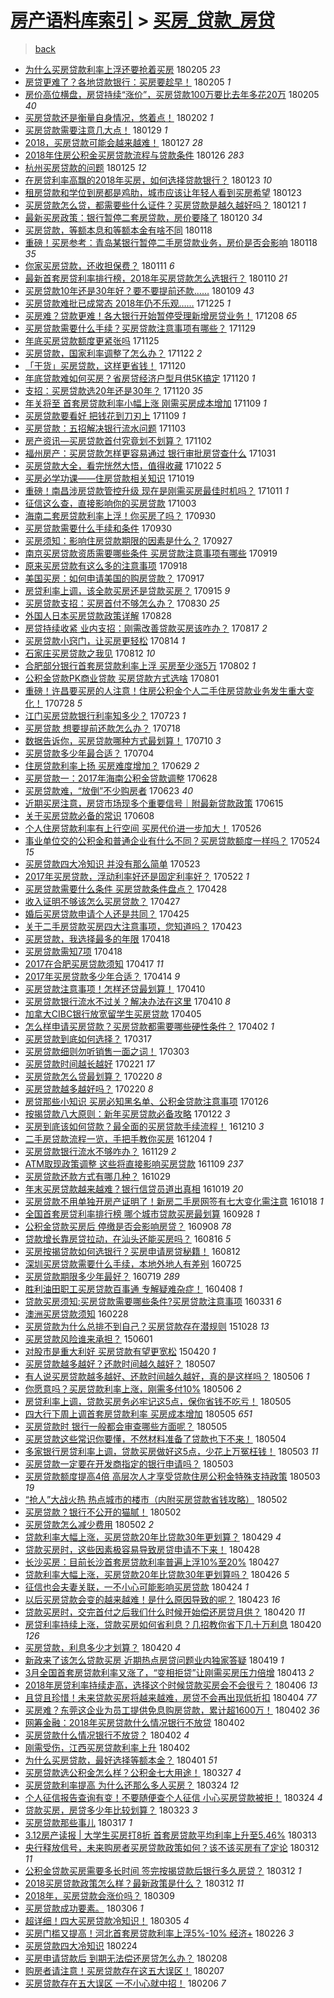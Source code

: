 [房产语料库索引](../../README.md)  > [买房_贷款_房贷](买房_贷款_房贷.md)
====
> [back](../README.md)

- [为什么买房贷款利率上浮还要抢着买房](http://jkwz.applinzi.com/ittc/7066657875777029126.html#%E4%B8%BA%E4%BB%80%E4%B9%88%E4%B9%B0%E6%88%BF%E8%B4%B7%E6%AC%BE%E5%88%A9%E7%8E%87%E4%B8%8A%E6%B5%AE%E8%BF%98%E8%A6%81%E6%8A%A2%E7%9D%80%E4%B9%B0%E6%88%BF) 180205 *23* 
- [房贷更难了？各地贷款银行：买房要趁早！](http://jkwz.applinzi.com/ittc/7066563902794368016.html#%E6%88%BF%E8%B4%B7%E6%9B%B4%E9%9A%BE%E4%BA%86%EF%BC%9F%E5%90%84%E5%9C%B0%E8%B4%B7%E6%AC%BE%E9%93%B6%E8%A1%8C%EF%BC%9A%E4%B9%B0%E6%88%BF%E8%A6%81%E8%B6%81%E6%97%A9%EF%BC%81) 180205 *1* 
- [房价高位横盘，房贷持续“涨价”，买房贷款100万要比去年多花20万](http://jkwz.applinzi.com/ittc/7066559339441947659.html#%E6%88%BF%E4%BB%B7%E9%AB%98%E4%BD%8D%E6%A8%AA%E7%9B%98%EF%BC%8C%E6%88%BF%E8%B4%B7%E6%8C%81%E7%BB%AD%E2%80%9C%E6%B6%A8%E4%BB%B7%E2%80%9D%EF%BC%8C%E4%B9%B0%E6%88%BF%E8%B4%B7%E6%AC%BE100%E4%B8%87%E8%A6%81%E6%AF%94%E5%8E%BB%E5%B9%B4%E5%A4%9A%E8%8A%B120%E4%B8%87) 180205 *40* 
- [买房贷款还是衡量自身情况，悠着点！](http://jkwz.applinzi.com/ittc/7065626296476763142.html#%E4%B9%B0%E6%88%BF%E8%B4%B7%E6%AC%BE%E8%BF%98%E6%98%AF%E8%A1%A1%E9%87%8F%E8%87%AA%E8%BA%AB%E6%83%85%E5%86%B5%EF%BC%8C%E6%82%A0%E7%9D%80%E7%82%B9%EF%BC%81) 180202 *1* 
- [买房贷款需要注意几大点！](http://jkwz.applinzi.com/ittc/7063952306943296519.html#%E4%B9%B0%E6%88%BF%E8%B4%B7%E6%AC%BE%E9%9C%80%E8%A6%81%E6%B3%A8%E6%84%8F%E5%87%A0%E5%A4%A7%E7%82%B9%EF%BC%81) 180129 *1* 
- [2018，买房贷款可能会越来越难！](http://jkwz.applinzi.com/ittc/7063183215194276870.html#2018%EF%BC%8C%E4%B9%B0%E6%88%BF%E8%B4%B7%E6%AC%BE%E5%8F%AF%E8%83%BD%E4%BC%9A%E8%B6%8A%E6%9D%A5%E8%B6%8A%E9%9A%BE%EF%BC%81) 180127 *28* 
- [2018年住房公积金买房贷款流程与贷款条件](http://jkwz.applinzi.com/ittc/7062945809060856839.html#2018%E5%B9%B4%E4%BD%8F%E6%88%BF%E5%85%AC%E7%A7%AF%E9%87%91%E4%B9%B0%E6%88%BF%E8%B4%B7%E6%AC%BE%E6%B5%81%E7%A8%8B%E4%B8%8E%E8%B4%B7%E6%AC%BE%E6%9D%A1%E4%BB%B6) 180126 *283* 
- [杭州买房贷款的问题](http://jkwz.applinzi.com/ittc/7062444808696497163.html#%E6%9D%AD%E5%B7%9E%E4%B9%B0%E6%88%BF%E8%B4%B7%E6%AC%BE%E7%9A%84%E9%97%AE%E9%A2%98) 180125 *12* 
- [在房贷利率高飘的2018年买房，如何选择贷款银行？](http://jkwz.applinzi.com/ittc/7061866163410043911.html#%E5%9C%A8%E6%88%BF%E8%B4%B7%E5%88%A9%E7%8E%87%E9%AB%98%E9%A3%98%E7%9A%842018%E5%B9%B4%E4%B9%B0%E6%88%BF%EF%BC%8C%E5%A6%82%E4%BD%95%E9%80%89%E6%8B%A9%E8%B4%B7%E6%AC%BE%E9%93%B6%E8%A1%8C%EF%BC%9F) 180123 *10* 
- [租房贷款和学位到房都是鸡肋，城市应该让年轻人看到买房希望](http://jkwz.applinzi.com/ittc/7061723420255847441.html#%E7%A7%9F%E6%88%BF%E8%B4%B7%E6%AC%BE%E5%92%8C%E5%AD%A6%E4%BD%8D%E5%88%B0%E6%88%BF%E9%83%BD%E6%98%AF%E9%B8%A1%E8%82%8B%EF%BC%8C%E5%9F%8E%E5%B8%82%E5%BA%94%E8%AF%A5%E8%AE%A9%E5%B9%B4%E8%BD%BB%E4%BA%BA%E7%9C%8B%E5%88%B0%E4%B9%B0%E6%88%BF%E5%B8%8C%E6%9C%9B) 180123  
- [买房贷款怎么贷，都需要些什么证件？买房贷款是越久越好吗？](http://jkwz.applinzi.com/ittc/7061145296820503562.html#%E4%B9%B0%E6%88%BF%E8%B4%B7%E6%AC%BE%E6%80%8E%E4%B9%88%E8%B4%B7%EF%BC%8C%E9%83%BD%E9%9C%80%E8%A6%81%E4%BA%9B%E4%BB%80%E4%B9%88%E8%AF%81%E4%BB%B6%EF%BC%9F%E4%B9%B0%E6%88%BF%E8%B4%B7%E6%AC%BE%E6%98%AF%E8%B6%8A%E4%B9%85%E8%B6%8A%E5%A5%BD%E5%90%97%EF%BC%9F) 180121 *1* 
- [最新买房政策：银行暂停二套房贷款，房价要降了](http://jkwz.applinzi.com/ittc/7060628513248265223.html#%E6%9C%80%E6%96%B0%E4%B9%B0%E6%88%BF%E6%94%BF%E7%AD%96%EF%BC%9A%E9%93%B6%E8%A1%8C%E6%9A%82%E5%81%9C%E4%BA%8C%E5%A5%97%E6%88%BF%E8%B4%B7%E6%AC%BE%EF%BC%8C%E6%88%BF%E4%BB%B7%E8%A6%81%E9%99%8D%E4%BA%86) 180120 *34* 
- [买房贷款，等额本息和等额本金有啥不同](http://jkwz.applinzi.com/ittc/7060023224937481232.html#%E4%B9%B0%E6%88%BF%E8%B4%B7%E6%AC%BE%EF%BC%8C%E7%AD%89%E9%A2%9D%E6%9C%AC%E6%81%AF%E5%92%8C%E7%AD%89%E9%A2%9D%E6%9C%AC%E9%87%91%E6%9C%89%E5%95%A5%E4%B8%8D%E5%90%8C) 180118  
- [重磅！买房参考：青岛某银行暂停二手房贷款业务，房价是否会影响](http://jkwz.applinzi.com/ittc/7059982908331131911.html#%E9%87%8D%E7%A3%85%EF%BC%81%E4%B9%B0%E6%88%BF%E5%8F%82%E8%80%83%EF%BC%9A%E9%9D%92%E5%B2%9B%E6%9F%90%E9%93%B6%E8%A1%8C%E6%9A%82%E5%81%9C%E4%BA%8C%E6%89%8B%E6%88%BF%E8%B4%B7%E6%AC%BE%E4%B8%9A%E5%8A%A1%EF%BC%8C%E6%88%BF%E4%BB%B7%E6%98%AF%E5%90%A6%E4%BC%9A%E5%BD%B1%E5%93%8D) 180118 *35* 
- [你家买房贷款，还收担保费？](http://jkwz.applinzi.com/ittc/7057323418666402827.html#%E4%BD%A0%E5%AE%B6%E4%B9%B0%E6%88%BF%E8%B4%B7%E6%AC%BE%EF%BC%8C%E8%BF%98%E6%94%B6%E6%8B%85%E4%BF%9D%E8%B4%B9%EF%BC%9F) 180111 *6* 
- [最新首套房贷利率排行榜，2018年买房贷款怎么选银行？](http://jkwz.applinzi.com/ittc/7057013964695667729.html#%E6%9C%80%E6%96%B0%E9%A6%96%E5%A5%97%E6%88%BF%E8%B4%B7%E5%88%A9%E7%8E%87%E6%8E%92%E8%A1%8C%E6%A6%9C%EF%BC%8C2018%E5%B9%B4%E4%B9%B0%E6%88%BF%E8%B4%B7%E6%AC%BE%E6%80%8E%E4%B9%88%E9%80%89%E9%93%B6%E8%A1%8C%EF%BC%9F) 180110 *21* 
- [买房贷款10年还是30年好？要不要提前还款……](http://jkwz.applinzi.com/ittc/7056449335271621642.html#%E4%B9%B0%E6%88%BF%E8%B4%B7%E6%AC%BE10%E5%B9%B4%E8%BF%98%E6%98%AF30%E5%B9%B4%E5%A5%BD%EF%BC%9F%E8%A6%81%E4%B8%8D%E8%A6%81%E6%8F%90%E5%89%8D%E8%BF%98%E6%AC%BE%E2%80%A6%E2%80%A6) 180109 *43* 
- [买房贷款难批已成常态 2018年仍不乐观……](http://jkwz.applinzi.com/ittc/7051012793220727824.html#%E4%B9%B0%E6%88%BF%E8%B4%B7%E6%AC%BE%E9%9A%BE%E6%89%B9%E5%B7%B2%E6%88%90%E5%B8%B8%E6%80%81+2018%E5%B9%B4%E4%BB%8D%E4%B8%8D%E4%B9%90%E8%A7%82%E2%80%A6%E2%80%A6) 171225 *1* 
- [买房难？贷款更难！各大银行开始暂停受理新增房贷业务！](http://jkwz.applinzi.com/ittc/7044770754434958353.html#%E4%B9%B0%E6%88%BF%E9%9A%BE%EF%BC%9F%E8%B4%B7%E6%AC%BE%E6%9B%B4%E9%9A%BE%EF%BC%81%E5%90%84%E5%A4%A7%E9%93%B6%E8%A1%8C%E5%BC%80%E5%A7%8B%E6%9A%82%E5%81%9C%E5%8F%97%E7%90%86%E6%96%B0%E5%A2%9E%E6%88%BF%E8%B4%B7%E4%B8%9A%E5%8A%A1%EF%BC%81) 171208 *65* 
- [买房贷款需要什么手续？买房贷款注意事项有哪些？](http://jkwz.applinzi.com/ittc/7041434415186576401.html#%E4%B9%B0%E6%88%BF%E8%B4%B7%E6%AC%BE%E9%9C%80%E8%A6%81%E4%BB%80%E4%B9%88%E6%89%8B%E7%BB%AD%EF%BC%9F%E4%B9%B0%E6%88%BF%E8%B4%B7%E6%AC%BE%E6%B3%A8%E6%84%8F%E4%BA%8B%E9%A1%B9%E6%9C%89%E5%93%AA%E4%BA%9B%EF%BC%9F) 171129  
- [年底买房贷款额度更紧张吗](http://jkwz.applinzi.com/ittc/7039932582278464528.html#%E5%B9%B4%E5%BA%95%E4%B9%B0%E6%88%BF%E8%B4%B7%E6%AC%BE%E9%A2%9D%E5%BA%A6%E6%9B%B4%E7%B4%A7%E5%BC%A0%E5%90%97) 171125  
- [买房贷款，国家利率调整了怎么办？](http://jkwz.applinzi.com/ittc/7038778561152943120.html#%E4%B9%B0%E6%88%BF%E8%B4%B7%E6%AC%BE%EF%BC%8C%E5%9B%BD%E5%AE%B6%E5%88%A9%E7%8E%87%E8%B0%83%E6%95%B4%E4%BA%86%E6%80%8E%E4%B9%88%E5%8A%9E%EF%BC%9F) 171122 *2* 
- [「干货」买房贷款，这样更省钱！](http://jkwz.applinzi.com/ittc/7038137921721336849.html#%E3%80%8C%E5%B9%B2%E8%B4%A7%E3%80%8D%E4%B9%B0%E6%88%BF%E8%B4%B7%E6%AC%BE%EF%BC%8C%E8%BF%99%E6%A0%B7%E6%9B%B4%E7%9C%81%E9%92%B1%EF%BC%81) 171120  
- [年底贷款难如何买房？省房贷经济户型月供5K搞定](http://jkwz.applinzi.com/ittc/7037958096238937104.html#%E5%B9%B4%E5%BA%95%E8%B4%B7%E6%AC%BE%E9%9A%BE%E5%A6%82%E4%BD%95%E4%B9%B0%E6%88%BF%EF%BC%9F%E7%9C%81%E6%88%BF%E8%B4%B7%E7%BB%8F%E6%B5%8E%E6%88%B7%E5%9E%8B%E6%9C%88%E4%BE%9B5K%E6%90%9E%E5%AE%9A) 171120 *1* 
- [支招：买房贷款选20年还是30年？](http://jkwz.applinzi.com/ittc/7037952838179750929.html#%E6%94%AF%E6%8B%9B%EF%BC%9A%E4%B9%B0%E6%88%BF%E8%B4%B7%E6%AC%BE%E9%80%8920%E5%B9%B4%E8%BF%98%E6%98%AF30%E5%B9%B4%EF%BC%9F) 171120 *35* 
- [年关将至 首套房贷款利率小幅上涨 刚需买房成本增加](http://jkwz.applinzi.com/ittc/7033889245532521489.html#%E5%B9%B4%E5%85%B3%E5%B0%86%E8%87%B3+%E9%A6%96%E5%A5%97%E6%88%BF%E8%B4%B7%E6%AC%BE%E5%88%A9%E7%8E%87%E5%B0%8F%E5%B9%85%E4%B8%8A%E6%B6%A8+%E5%88%9A%E9%9C%80%E4%B9%B0%E6%88%BF%E6%88%90%E6%9C%AC%E5%A2%9E%E5%8A%A0) 171109 *1* 
- [买房贷款要看好 把钱花到刀刃上](http://jkwz.applinzi.com/ittc/7033726139242120208.html#%E4%B9%B0%E6%88%BF%E8%B4%B7%E6%AC%BE%E8%A6%81%E7%9C%8B%E5%A5%BD+%E6%8A%8A%E9%92%B1%E8%8A%B1%E5%88%B0%E5%88%80%E5%88%83%E4%B8%8A) 171109 *1* 
- [买房贷款：五招解决银行流水问题](http://jkwz.applinzi.com/ittc/7031716810284598289.html#%E4%B9%B0%E6%88%BF%E8%B4%B7%E6%AC%BE%EF%BC%9A%E4%BA%94%E6%8B%9B%E8%A7%A3%E5%86%B3%E9%93%B6%E8%A1%8C%E6%B5%81%E6%B0%B4%E9%97%AE%E9%A2%98) 171103  
- [房产资讯—买房贷款首付究竟划不划算？](http://jkwz.applinzi.com/ittc/7031364230073287697.html#%E6%88%BF%E4%BA%A7%E8%B5%84%E8%AE%AF%E2%80%94%E4%B9%B0%E6%88%BF%E8%B4%B7%E6%AC%BE%E9%A6%96%E4%BB%98%E7%A9%B6%E7%AB%9F%E5%88%92%E4%B8%8D%E5%88%92%E7%AE%97%EF%BC%9F) 171102  
- [福州房产：买房贷款怎样更容易通过 银行审批房贷查什么](http://jkwz.applinzi.com/ittc/7030602237607412752.html#%E7%A6%8F%E5%B7%9E%E6%88%BF%E4%BA%A7%EF%BC%9A%E4%B9%B0%E6%88%BF%E8%B4%B7%E6%AC%BE%E6%80%8E%E6%A0%B7%E6%9B%B4%E5%AE%B9%E6%98%93%E9%80%9A%E8%BF%87+%E9%93%B6%E8%A1%8C%E5%AE%A1%E6%89%B9%E6%88%BF%E8%B4%B7%E6%9F%A5%E4%BB%80%E4%B9%88) 171031  
- [买房贷款大全，看完恍然大悟，值得收藏](http://jkwz.applinzi.com/ittc/7027413972012237841.html#%E4%B9%B0%E6%88%BF%E8%B4%B7%E6%AC%BE%E5%A4%A7%E5%85%A8%EF%BC%8C%E7%9C%8B%E5%AE%8C%E6%81%8D%E7%84%B6%E5%A4%A7%E6%82%9F%EF%BC%8C%E5%80%BC%E5%BE%97%E6%94%B6%E8%97%8F) 171022 *5* 
- [买房必学功课——住房贷款相关知识](http://jkwz.applinzi.com/ittc/7026165252553704465.html#%E4%B9%B0%E6%88%BF%E5%BF%85%E5%AD%A6%E5%8A%9F%E8%AF%BE%E2%80%94%E2%80%94%E4%BD%8F%E6%88%BF%E8%B4%B7%E6%AC%BE%E7%9B%B8%E5%85%B3%E7%9F%A5%E8%AF%86) 171019  
- [重磅！南昌涉房贷款管控升级 现在是刚需买房最佳时机吗？](http://jkwz.applinzi.com/ittc/7023173051762607120.html#%E9%87%8D%E7%A3%85%EF%BC%81%E5%8D%97%E6%98%8C%E6%B6%89%E6%88%BF%E8%B4%B7%E6%AC%BE%E7%AE%A1%E6%8E%A7%E5%8D%87%E7%BA%A7+%E7%8E%B0%E5%9C%A8%E6%98%AF%E5%88%9A%E9%9C%80%E4%B9%B0%E6%88%BF%E6%9C%80%E4%BD%B3%E6%97%B6%E6%9C%BA%E5%90%97%EF%BC%9F) 171011 *1* 
- [征信这么查，直接影响你的买房贷款](http://jkwz.applinzi.com/ittc/7020319706349831184.html#%E5%BE%81%E4%BF%A1%E8%BF%99%E4%B9%88%E6%9F%A5%EF%BC%8C%E7%9B%B4%E6%8E%A5%E5%BD%B1%E5%93%8D%E4%BD%A0%E7%9A%84%E4%B9%B0%E6%88%BF%E8%B4%B7%E6%AC%BE) 171003  
- [海南二套房贷款利率上浮！你买房了吗？](http://jkwz.applinzi.com/ittc/7019213183380882449.html#%E6%B5%B7%E5%8D%97%E4%BA%8C%E5%A5%97%E6%88%BF%E8%B4%B7%E6%AC%BE%E5%88%A9%E7%8E%87%E4%B8%8A%E6%B5%AE%EF%BC%81%E4%BD%A0%E4%B9%B0%E6%88%BF%E4%BA%86%E5%90%97%EF%BC%9F) 170930  
- [买房贷款需要什么手续和条件](http://jkwz.applinzi.com/ittc/7019039359012176913.html#%E4%B9%B0%E6%88%BF%E8%B4%B7%E6%AC%BE%E9%9C%80%E8%A6%81%E4%BB%80%E4%B9%88%E6%89%8B%E7%BB%AD%E5%92%8C%E6%9D%A1%E4%BB%B6) 170930  
- [买房须知：影响住房贷款期限的因素是什么？](http://jkwz.applinzi.com/ittc/7017949034243949585.html#%E4%B9%B0%E6%88%BF%E9%A1%BB%E7%9F%A5%EF%BC%9A%E5%BD%B1%E5%93%8D%E4%BD%8F%E6%88%BF%E8%B4%B7%E6%AC%BE%E6%9C%9F%E9%99%90%E7%9A%84%E5%9B%A0%E7%B4%A0%E6%98%AF%E4%BB%80%E4%B9%88%EF%BC%9F) 170927  
- [南京买房贷款资质需要哪些条件 买房贷款注意事项有哪些](http://jkwz.applinzi.com/ittc/7015045118133011472.html#%E5%8D%97%E4%BA%AC%E4%B9%B0%E6%88%BF%E8%B4%B7%E6%AC%BE%E8%B5%84%E8%B4%A8%E9%9C%80%E8%A6%81%E5%93%AA%E4%BA%9B%E6%9D%A1%E4%BB%B6+%E4%B9%B0%E6%88%BF%E8%B4%B7%E6%AC%BE%E6%B3%A8%E6%84%8F%E4%BA%8B%E9%A1%B9%E6%9C%89%E5%93%AA%E4%BA%9B) 170919  
- [原来买房贷款有这么多的注意事项](http://jkwz.applinzi.com/ittc/7014790704767960081.html#%E5%8E%9F%E6%9D%A5%E4%B9%B0%E6%88%BF%E8%B4%B7%E6%AC%BE%E6%9C%89%E8%BF%99%E4%B9%88%E5%A4%9A%E7%9A%84%E6%B3%A8%E6%84%8F%E4%BA%8B%E9%A1%B9) 170918  
- [美国买房：如何申请美国的购房贷款？](http://jkwz.applinzi.com/ittc/7014233059128509456.html#%E7%BE%8E%E5%9B%BD%E4%B9%B0%E6%88%BF%EF%BC%9A%E5%A6%82%E4%BD%95%E7%94%B3%E8%AF%B7%E7%BE%8E%E5%9B%BD%E7%9A%84%E8%B4%AD%E6%88%BF%E8%B4%B7%E6%AC%BE%EF%BC%9F) 170917  
- [房贷利率上调，该全款买房还是贷款买房？](http://jkwz.applinzi.com/ittc/7013470789280728080.html#%E6%88%BF%E8%B4%B7%E5%88%A9%E7%8E%87%E4%B8%8A%E8%B0%83%EF%BC%8C%E8%AF%A5%E5%85%A8%E6%AC%BE%E4%B9%B0%E6%88%BF%E8%BF%98%E6%98%AF%E8%B4%B7%E6%AC%BE%E4%B9%B0%E6%88%BF%EF%BC%9F) 170915 *9* 
- [买房贷款支招：买房首付不够怎么办？](http://jkwz.applinzi.com/ittc/7007561068103336976.html#%E4%B9%B0%E6%88%BF%E8%B4%B7%E6%AC%BE%E6%94%AF%E6%8B%9B%EF%BC%9A%E4%B9%B0%E6%88%BF%E9%A6%96%E4%BB%98%E4%B8%8D%E5%A4%9F%E6%80%8E%E4%B9%88%E5%8A%9E%EF%BC%9F) 170830 *25* 
- [外国人日本买房贷款政策详解](http://jkwz.applinzi.com/ittc/7006843178853073937.html#%E5%A4%96%E5%9B%BD%E4%BA%BA%E6%97%A5%E6%9C%AC%E4%B9%B0%E6%88%BF%E8%B4%B7%E6%AC%BE%E6%94%BF%E7%AD%96%E8%AF%A6%E8%A7%A3) 170828  
- [房贷持续收紧 业内支招：刚需改善贷款买房该咋办？](http://jkwz.applinzi.com/ittc/7002718482393990161.html#%E6%88%BF%E8%B4%B7%E6%8C%81%E7%BB%AD%E6%94%B6%E7%B4%A7+%E4%B8%9A%E5%86%85%E6%94%AF%E6%8B%9B%EF%BC%9A%E5%88%9A%E9%9C%80%E6%94%B9%E5%96%84%E8%B4%B7%E6%AC%BE%E4%B9%B0%E6%88%BF%E8%AF%A5%E5%92%8B%E5%8A%9E%EF%BC%9F) 170817 *2* 
- [买房贷款小窍门，让买房更轻松](http://jkwz.applinzi.com/ittc/7001588569884591121.html#%E4%B9%B0%E6%88%BF%E8%B4%B7%E6%AC%BE%E5%B0%8F%E7%AA%8D%E9%97%A8%EF%BC%8C%E8%AE%A9%E4%B9%B0%E6%88%BF%E6%9B%B4%E8%BD%BB%E6%9D%BE) 170814 *1* 
- [石家庄买房贷款之我见](http://jkwz.applinzi.com/ittc/7000579756599542801.html#%E7%9F%B3%E5%AE%B6%E5%BA%84%E4%B9%B0%E6%88%BF%E8%B4%B7%E6%AC%BE%E4%B9%8B%E6%88%91%E8%A7%81) 170812 *10* 
- [合肥部分银行首套房贷款利率上浮 买房至少涨5万](http://jkwz.applinzi.com/ittc/6997135180488508433.html#%E5%90%88%E8%82%A5%E9%83%A8%E5%88%86%E9%93%B6%E8%A1%8C%E9%A6%96%E5%A5%97%E6%88%BF%E8%B4%B7%E6%AC%BE%E5%88%A9%E7%8E%87%E4%B8%8A%E6%B5%AE+%E4%B9%B0%E6%88%BF%E8%87%B3%E5%B0%91%E6%B6%A85%E4%B8%87) 170802 *1* 
- [公积金贷款PK商业贷款 买房贷款方式选啥](http://jkwz.applinzi.com/ittc/6996793533338747920.html#%E5%85%AC%E7%A7%AF%E9%87%91%E8%B4%B7%E6%AC%BEPK%E5%95%86%E4%B8%9A%E8%B4%B7%E6%AC%BE+%E4%B9%B0%E6%88%BF%E8%B4%B7%E6%AC%BE%E6%96%B9%E5%BC%8F%E9%80%89%E5%95%A5) 170801  
- [重磅！许昌要买房的人注意！住房公积金个人二手住房贷款业务发生重大变化！](http://jkwz.applinzi.com/ittc/6995406803255690256.html#%E9%87%8D%E7%A3%85%EF%BC%81%E8%AE%B8%E6%98%8C%E8%A6%81%E4%B9%B0%E6%88%BF%E7%9A%84%E4%BA%BA%E6%B3%A8%E6%84%8F%EF%BC%81%E4%BD%8F%E6%88%BF%E5%85%AC%E7%A7%AF%E9%87%91%E4%B8%AA%E4%BA%BA%E4%BA%8C%E6%89%8B%E4%BD%8F%E6%88%BF%E8%B4%B7%E6%AC%BE%E4%B8%9A%E5%8A%A1%E5%8F%91%E7%94%9F%E9%87%8D%E5%A4%A7%E5%8F%98%E5%8C%96%EF%BC%81) 170728 *5* 
- [江门买房贷款银行利率知多少？](http://jkwz.applinzi.com/ittc/6993284313955959825.html#%E6%B1%9F%E9%97%A8%E4%B9%B0%E6%88%BF%E8%B4%B7%E6%AC%BE%E9%93%B6%E8%A1%8C%E5%88%A9%E7%8E%87%E7%9F%A5%E5%A4%9A%E5%B0%91%EF%BC%9F) 170723 *1* 
- [买房贷款 想要提前还款怎么办？](http://jkwz.applinzi.com/ittc/6991645765246911504.html#%E4%B9%B0%E6%88%BF%E8%B4%B7%E6%AC%BE+%E6%83%B3%E8%A6%81%E6%8F%90%E5%89%8D%E8%BF%98%E6%AC%BE%E6%80%8E%E4%B9%88%E5%8A%9E%EF%BC%9F) 170718  
- [数据告诉你，买房贷款哪种方式最划算！](http://jkwz.applinzi.com/ittc/6988724677491819525.html#%E6%95%B0%E6%8D%AE%E5%91%8A%E8%AF%89%E4%BD%A0%EF%BC%8C%E4%B9%B0%E6%88%BF%E8%B4%B7%E6%AC%BE%E5%93%AA%E7%A7%8D%E6%96%B9%E5%BC%8F%E6%9C%80%E5%88%92%E7%AE%97%EF%BC%81) 170710 *3* 
- [买房贷款多少年最合适？](http://jkwz.applinzi.com/ittc/6986226058897392644.html#%E4%B9%B0%E6%88%BF%E8%B4%B7%E6%AC%BE%E5%A4%9A%E5%B0%91%E5%B9%B4%E6%9C%80%E5%90%88%E9%80%82%EF%BC%9F) 170704  
- [住房贷款利率上扬 买房难度增加？](http://jkwz.applinzi.com/ittc/6984550692675912709.html#%E4%BD%8F%E6%88%BF%E8%B4%B7%E6%AC%BE%E5%88%A9%E7%8E%87%E4%B8%8A%E6%89%AC+%E4%B9%B0%E6%88%BF%E9%9A%BE%E5%BA%A6%E5%A2%9E%E5%8A%A0%EF%BC%9F) 170629 *2* 
- [买房贷款一：2017年海南公积金贷款调整](http://jkwz.applinzi.com/ittc/6984252789851948037.html#%E4%B9%B0%E6%88%BF%E8%B4%B7%E6%AC%BE%E4%B8%80%EF%BC%9A2017%E5%B9%B4%E6%B5%B7%E5%8D%97%E5%85%AC%E7%A7%AF%E9%87%91%E8%B4%B7%E6%AC%BE%E8%B0%83%E6%95%B4) 170628  
- [买房贷款难，“放倒”不少购房者](http://jkwz.applinzi.com/ittc/6982380100329669636.html#%E4%B9%B0%E6%88%BF%E8%B4%B7%E6%AC%BE%E9%9A%BE%EF%BC%8C%E2%80%9C%E6%94%BE%E5%80%92%E2%80%9D%E4%B8%8D%E5%B0%91%E8%B4%AD%E6%88%BF%E8%80%85) 170623 *40* 
- [近期买房注意，房贷市场现多个重要信号｜附最新贷款政策](http://jkwz.applinzi.com/ittc/6979386512616457220.html#%E8%BF%91%E6%9C%9F%E4%B9%B0%E6%88%BF%E6%B3%A8%E6%84%8F%EF%BC%8C%E6%88%BF%E8%B4%B7%E5%B8%82%E5%9C%BA%E7%8E%B0%E5%A4%9A%E4%B8%AA%E9%87%8D%E8%A6%81%E4%BF%A1%E5%8F%B7%EF%BD%9C%E9%99%84%E6%9C%80%E6%96%B0%E8%B4%B7%E6%AC%BE%E6%94%BF%E7%AD%96) 170615  
- [关于买房贷款必备的常识](http://jkwz.applinzi.com/ittc/6976850830492697605.html#%E5%85%B3%E4%BA%8E%E4%B9%B0%E6%88%BF%E8%B4%B7%E6%AC%BE%E5%BF%85%E5%A4%87%E7%9A%84%E5%B8%B8%E8%AF%86) 170608  
- [个人住房贷款利率有上行空间 买房代价进一步加大！](http://jkwz.applinzi.com/ittc/6971922675889865732.html#%E4%B8%AA%E4%BA%BA%E4%BD%8F%E6%88%BF%E8%B4%B7%E6%AC%BE%E5%88%A9%E7%8E%87%E6%9C%89%E4%B8%8A%E8%A1%8C%E7%A9%BA%E9%97%B4+%E4%B9%B0%E6%88%BF%E4%BB%A3%E4%BB%B7%E8%BF%9B%E4%B8%80%E6%AD%A5%E5%8A%A0%E5%A4%A7%EF%BC%81) 170526  
- [事业单位交的公积金和普通企业有什么不同？买房贷款额度一样吗？](http://jkwz.applinzi.com/ittc/6971246705755292676.html#%E4%BA%8B%E4%B8%9A%E5%8D%95%E4%BD%8D%E4%BA%A4%E7%9A%84%E5%85%AC%E7%A7%AF%E9%87%91%E5%92%8C%E6%99%AE%E9%80%9A%E4%BC%81%E4%B8%9A%E6%9C%89%E4%BB%80%E4%B9%88%E4%B8%8D%E5%90%8C%EF%BC%9F%E4%B9%B0%E6%88%BF%E8%B4%B7%E6%AC%BE%E9%A2%9D%E5%BA%A6%E4%B8%80%E6%A0%B7%E5%90%97%EF%BC%9F) 170524 *15* 
- [买房贷款四大冷知识 并没有那么简单](http://jkwz.applinzi.com/ittc/6970849710368621573.html#%E4%B9%B0%E6%88%BF%E8%B4%B7%E6%AC%BE%E5%9B%9B%E5%A4%A7%E5%86%B7%E7%9F%A5%E8%AF%86+%E5%B9%B6%E6%B2%A1%E6%9C%89%E9%82%A3%E4%B9%88%E7%AE%80%E5%8D%95) 170523  
- [2017年买房贷款，浮动利率好还是固定利率好？](http://jkwz.applinzi.com/ittc/6970419844959699972.html#2017%E5%B9%B4%E4%B9%B0%E6%88%BF%E8%B4%B7%E6%AC%BE%EF%BC%8C%E6%B5%AE%E5%8A%A8%E5%88%A9%E7%8E%87%E5%A5%BD%E8%BF%98%E6%98%AF%E5%9B%BA%E5%AE%9A%E5%88%A9%E7%8E%87%E5%A5%BD%EF%BC%9F) 170522 *1* 
- [买房贷款需要什么条件 买房贷款条件盘点？](http://jkwz.applinzi.com/ittc/6961599993134711812.html#%E4%B9%B0%E6%88%BF%E8%B4%B7%E6%AC%BE%E9%9C%80%E8%A6%81%E4%BB%80%E4%B9%88%E6%9D%A1%E4%BB%B6+%E4%B9%B0%E6%88%BF%E8%B4%B7%E6%AC%BE%E6%9D%A1%E4%BB%B6%E7%9B%98%E7%82%B9%EF%BC%9F) 170428  
- [收入证明不够该怎么买房贷款？](http://jkwz.applinzi.com/ittc/6961233454313243652.html#%E6%94%B6%E5%85%A5%E8%AF%81%E6%98%8E%E4%B8%8D%E5%A4%9F%E8%AF%A5%E6%80%8E%E4%B9%88%E4%B9%B0%E6%88%BF%E8%B4%B7%E6%AC%BE%EF%BC%9F) 170427  
- [婚后买房贷款申请个人还是共同？](http://jkwz.applinzi.com/ittc/6960509284155655172.html#%E5%A9%9A%E5%90%8E%E4%B9%B0%E6%88%BF%E8%B4%B7%E6%AC%BE%E7%94%B3%E8%AF%B7%E4%B8%AA%E4%BA%BA%E8%BF%98%E6%98%AF%E5%85%B1%E5%90%8C%EF%BC%9F) 170425  
- [关于二手房贷款买房四大注意事项，您知道吗？](http://jkwz.applinzi.com/ittc/6959117850122912773.html#%E5%85%B3%E4%BA%8E%E4%BA%8C%E6%89%8B%E6%88%BF%E8%B4%B7%E6%AC%BE%E4%B9%B0%E6%88%BF%E5%9B%9B%E5%A4%A7%E6%B3%A8%E6%84%8F%E4%BA%8B%E9%A1%B9%EF%BC%8C%E6%82%A8%E7%9F%A5%E9%81%93%E5%90%97%EF%BC%9F) 170423  
- [买房贷款，我选择最多的年限](http://jkwz.applinzi.com/ittc/6957980768801391621.html#%E4%B9%B0%E6%88%BF%E8%B4%B7%E6%AC%BE%EF%BC%8C%E6%88%91%E9%80%89%E6%8B%A9%E6%9C%80%E5%A4%9A%E7%9A%84%E5%B9%B4%E9%99%90) 170418  
- [买房贷款需知7项](http://jkwz.applinzi.com/ittc/6957803252694385669.html#%E4%B9%B0%E6%88%BF%E8%B4%B7%E6%AC%BE%E9%9C%80%E7%9F%A57%E9%A1%B9) 170418  
- [2017在合肥买房贷款须知](http://jkwz.applinzi.com/ittc/6957512193422656517.html#2017%E5%9C%A8%E5%90%88%E8%82%A5%E4%B9%B0%E6%88%BF%E8%B4%B7%E6%AC%BE%E9%A1%BB%E7%9F%A5) 170417 *11* 
- [2017年买房贷款多少年合适？](http://jkwz.applinzi.com/ittc/6956452376620827652.html#2017%E5%B9%B4%E4%B9%B0%E6%88%BF%E8%B4%B7%E6%AC%BE%E5%A4%9A%E5%B0%91%E5%B9%B4%E5%90%88%E9%80%82%EF%BC%9F) 170414 *9* 
- [买房贷款注意事项！怎样还贷最划算！](http://jkwz.applinzi.com/ittc/6954945575475741701.html#%E4%B9%B0%E6%88%BF%E8%B4%B7%E6%AC%BE%E6%B3%A8%E6%84%8F%E4%BA%8B%E9%A1%B9%EF%BC%81%E6%80%8E%E6%A0%B7%E8%BF%98%E8%B4%B7%E6%9C%80%E5%88%92%E7%AE%97%EF%BC%81) 170410  
- [买房贷款银行流水不过关？解决办法在这里](http://jkwz.applinzi.com/ittc/6954843259250672644.html#%E4%B9%B0%E6%88%BF%E8%B4%B7%E6%AC%BE%E9%93%B6%E8%A1%8C%E6%B5%81%E6%B0%B4%E4%B8%8D%E8%BF%87%E5%85%B3%EF%BC%9F%E8%A7%A3%E5%86%B3%E5%8A%9E%E6%B3%95%E5%9C%A8%E8%BF%99%E9%87%8C) 170410 *8* 
- [加拿大CIBC银行放宽留学生买房贷款](http://jkwz.applinzi.com/ittc/6952906071776691205.html#%E5%8A%A0%E6%8B%BF%E5%A4%A7CIBC%E9%93%B6%E8%A1%8C%E6%94%BE%E5%AE%BD%E7%95%99%E5%AD%A6%E7%94%9F%E4%B9%B0%E6%88%BF%E8%B4%B7%E6%AC%BE) 170405  
- [怎么样申请买房贷款？买房贷款都需要哪些硬性条件？](http://jkwz.applinzi.com/ittc/6952012708835755012.html#%E6%80%8E%E4%B9%88%E6%A0%B7%E7%94%B3%E8%AF%B7%E4%B9%B0%E6%88%BF%E8%B4%B7%E6%AC%BE%EF%BC%9F%E4%B9%B0%E6%88%BF%E8%B4%B7%E6%AC%BE%E9%83%BD%E9%9C%80%E8%A6%81%E5%93%AA%E4%BA%9B%E7%A1%AC%E6%80%A7%E6%9D%A1%E4%BB%B6%EF%BC%9F) 170402 *1* 
- [买房贷款到底如何选择？](http://jkwz.applinzi.com/ittc/6945921620861518852.html#%E4%B9%B0%E6%88%BF%E8%B4%B7%E6%AC%BE%E5%88%B0%E5%BA%95%E5%A6%82%E4%BD%95%E9%80%89%E6%8B%A9%EF%BC%9F) 170317  
- [买房贷款细则勿听销售一面之词！](http://jkwz.applinzi.com/ittc/6940823052299535365.html#%E4%B9%B0%E6%88%BF%E8%B4%B7%E6%AC%BE%E7%BB%86%E5%88%99%E5%8B%BF%E5%90%AC%E9%94%80%E5%94%AE%E4%B8%80%E9%9D%A2%E4%B9%8B%E8%AF%8D%EF%BC%81) 170303  
- [买房贷款时间越长越好](http://jkwz.applinzi.com/ittc/6937192007939392517.html#%E4%B9%B0%E6%88%BF%E8%B4%B7%E6%AC%BE%E6%97%B6%E9%97%B4%E8%B6%8A%E9%95%BF%E8%B6%8A%E5%A5%BD) 170221 *17* 
- [买房贷款怎么贷最划算？](http://jkwz.applinzi.com/ittc/6936817470521476101.html#%E4%B9%B0%E6%88%BF%E8%B4%B7%E6%AC%BE%E6%80%8E%E4%B9%88%E8%B4%B7%E6%9C%80%E5%88%92%E7%AE%97%EF%BC%9F) 170220 *8* 
- [买房贷款越多越好吗？](http://jkwz.applinzi.com/ittc/6936816165518312453.html#%E4%B9%B0%E6%88%BF%E8%B4%B7%E6%AC%BE%E8%B6%8A%E5%A4%9A%E8%B6%8A%E5%A5%BD%E5%90%97%EF%BC%9F) 170220 *8* 
- [房贷那些小知识 买房必知黑名单、公积金贷款注意事项](http://jkwz.applinzi.com/ittc/6924906848250758148.html#%E6%88%BF%E8%B4%B7%E9%82%A3%E4%BA%9B%E5%B0%8F%E7%9F%A5%E8%AF%86+%E4%B9%B0%E6%88%BF%E5%BF%85%E7%9F%A5%E9%BB%91%E5%90%8D%E5%8D%95%E3%80%81%E5%85%AC%E7%A7%AF%E9%87%91%E8%B4%B7%E6%AC%BE%E6%B3%A8%E6%84%8F%E4%BA%8B%E9%A1%B9) 170126  
- [按揭贷款八大原则：新年买房贷款必备攻略](http://jkwz.applinzi.com/ittc/6925994201828557828.html#%E6%8C%89%E6%8F%AD%E8%B4%B7%E6%AC%BE%E5%85%AB%E5%A4%A7%E5%8E%9F%E5%88%99%EF%BC%9A%E6%96%B0%E5%B9%B4%E4%B9%B0%E6%88%BF%E8%B4%B7%E6%AC%BE%E5%BF%85%E5%A4%87%E6%94%BB%E7%95%A5) 170122 *3* 
- [买房到底该如何贷款？最全面的买房贷款手续流程！](http://jkwz.applinzi.com/ittc/6910042132135281668.html#%E4%B9%B0%E6%88%BF%E5%88%B0%E5%BA%95%E8%AF%A5%E5%A6%82%E4%BD%95%E8%B4%B7%E6%AC%BE%EF%BC%9F%E6%9C%80%E5%85%A8%E9%9D%A2%E7%9A%84%E4%B9%B0%E6%88%BF%E8%B4%B7%E6%AC%BE%E6%89%8B%E7%BB%AD%E6%B5%81%E7%A8%8B%EF%BC%81) 161210 *3* 
- [二手房贷款流程一览，手把手教你买房](http://jkwz.applinzi.com/ittc/6907709030029329412.html#%E4%BA%8C%E6%89%8B%E6%88%BF%E8%B4%B7%E6%AC%BE%E6%B5%81%E7%A8%8B%E4%B8%80%E8%A7%88%EF%BC%8C%E6%89%8B%E6%8A%8A%E6%89%8B%E6%95%99%E4%BD%A0%E4%B9%B0%E6%88%BF) 161204 *1* 
- [买房贷款银行流水不够咋办？](http://jkwz.applinzi.com/ittc/6905935461842682885.html#%E4%B9%B0%E6%88%BF%E8%B4%B7%E6%AC%BE%E9%93%B6%E8%A1%8C%E6%B5%81%E6%B0%B4%E4%B8%8D%E5%A4%9F%E5%92%8B%E5%8A%9E%EF%BC%9F) 161129 *2* 
- [ATM取现政策调整 这些将直接影响买房贷款](http://jkwz.applinzi.com/ittc/6898517603680519173.html#ATM%E5%8F%96%E7%8E%B0%E6%94%BF%E7%AD%96%E8%B0%83%E6%95%B4+%E8%BF%99%E4%BA%9B%E5%B0%86%E7%9B%B4%E6%8E%A5%E5%BD%B1%E5%93%8D%E4%B9%B0%E6%88%BF%E8%B4%B7%E6%AC%BE) 161109 *237* 
- [买房贷款还款方式有哪几种？](http://jkwz.applinzi.com/ittc/6894372141281051653.html#%E4%B9%B0%E6%88%BF%E8%B4%B7%E6%AC%BE%E8%BF%98%E6%AC%BE%E6%96%B9%E5%BC%8F%E6%9C%89%E5%93%AA%E5%87%A0%E7%A7%8D%EF%BC%9F) 161029  
- [年末买房贷款越来越难？银行信贷员道出真相](http://jkwz.applinzi.com/ittc/6890758586677855236.html#%E5%B9%B4%E6%9C%AB%E4%B9%B0%E6%88%BF%E8%B4%B7%E6%AC%BE%E8%B6%8A%E6%9D%A5%E8%B6%8A%E9%9A%BE%EF%BC%9F%E9%93%B6%E8%A1%8C%E4%BF%A1%E8%B4%B7%E5%91%98%E9%81%93%E5%87%BA%E7%9C%9F%E7%9B%B8) 161019 *20* 
- [买房贷款不用单独开房产证明了！新房二手房网签有七大变化需注意](http://jkwz.applinzi.com/ittc/6890239289912198149.html#%E4%B9%B0%E6%88%BF%E8%B4%B7%E6%AC%BE%E4%B8%8D%E7%94%A8%E5%8D%95%E7%8B%AC%E5%BC%80%E6%88%BF%E4%BA%A7%E8%AF%81%E6%98%8E%E4%BA%86%EF%BC%81%E6%96%B0%E6%88%BF%E4%BA%8C%E6%89%8B%E6%88%BF%E7%BD%91%E7%AD%BE%E6%9C%89%E4%B8%83%E5%A4%A7%E5%8F%98%E5%8C%96%E9%9C%80%E6%B3%A8%E6%84%8F) 161018 *1* 
- [全国首套房贷利率排行榜 哪个城市贷款买房最划算](http://jkwz.applinzi.com/ittc/6882987982188971013.html#%E5%85%A8%E5%9B%BD%E9%A6%96%E5%A5%97%E6%88%BF%E8%B4%B7%E5%88%A9%E7%8E%87%E6%8E%92%E8%A1%8C%E6%A6%9C+%E5%93%AA%E4%B8%AA%E5%9F%8E%E5%B8%82%E8%B4%B7%E6%AC%BE%E4%B9%B0%E6%88%BF%E6%9C%80%E5%88%92%E7%AE%97) 160928 *1* 
- [公积金贷款买房后 停缴是否会影响房贷？](http://jkwz.applinzi.com/ittc/6875422929675879429.html#%E5%85%AC%E7%A7%AF%E9%87%91%E8%B4%B7%E6%AC%BE%E4%B9%B0%E6%88%BF%E5%90%8E+%E5%81%9C%E7%BC%B4%E6%98%AF%E5%90%A6%E4%BC%9A%E5%BD%B1%E5%93%8D%E6%88%BF%E8%B4%B7%EF%BC%9F) 160908 *78* 
- [贷款增长靠房贷拉动，在汕头还能买房吗？](http://jkwz.applinzi.com/ittc/6866883134720836613.html#%E8%B4%B7%E6%AC%BE%E5%A2%9E%E9%95%BF%E9%9D%A0%E6%88%BF%E8%B4%B7%E6%8B%89%E5%8A%A8%EF%BC%8C%E5%9C%A8%E6%B1%95%E5%A4%B4%E8%BF%98%E8%83%BD%E4%B9%B0%E6%88%BF%E5%90%97%EF%BC%9F) 160816 *5* 
- [买房按揭贷款如何选银行？买房申请房贷秘籍！](http://jkwz.applinzi.com/ittc/6865400646303482885.html#%E4%B9%B0%E6%88%BF%E6%8C%89%E6%8F%AD%E8%B4%B7%E6%AC%BE%E5%A6%82%E4%BD%95%E9%80%89%E9%93%B6%E8%A1%8C%EF%BC%9F%E4%B9%B0%E6%88%BF%E7%94%B3%E8%AF%B7%E6%88%BF%E8%B4%B7%E7%A7%98%E7%B1%8D%EF%BC%81) 160812  
- [深圳买房贷款需要什么手续，本地外地人有差别](http://jkwz.applinzi.com/ittc/6858832839679935492.html#%E6%B7%B1%E5%9C%B3%E4%B9%B0%E6%88%BF%E8%B4%B7%E6%AC%BE%E9%9C%80%E8%A6%81%E4%BB%80%E4%B9%88%E6%89%8B%E7%BB%AD%EF%BC%8C%E6%9C%AC%E5%9C%B0%E5%A4%96%E5%9C%B0%E4%BA%BA%E6%9C%89%E5%B7%AE%E5%88%AB) 160725  
- [买房贷款期限多少年最好？](http://jkwz.applinzi.com/ittc/6856517894682444804.html#%E4%B9%B0%E6%88%BF%E8%B4%B7%E6%AC%BE%E6%9C%9F%E9%99%90%E5%A4%9A%E5%B0%91%E5%B9%B4%E6%9C%80%E5%A5%BD%EF%BC%9F) 160719 *289* 
- [胜利油田职工买房贷款百事通 专解疑难杂症！](http://jkwz.applinzi.com/ittc/6818704012295537668.html#%E8%83%9C%E5%88%A9%E6%B2%B9%E7%94%B0%E8%81%8C%E5%B7%A5%E4%B9%B0%E6%88%BF%E8%B4%B7%E6%AC%BE%E7%99%BE%E4%BA%8B%E9%80%9A+%E4%B8%93%E8%A7%A3%E7%96%91%E9%9A%BE%E6%9D%82%E7%97%87%EF%BC%81) 160408 *1* 
- [贷款买房须知:买房贷款需要哪些条件?买房贷款注意事项](http://jkwz.applinzi.com/ittc/6815657622757704709.html#%E8%B4%B7%E6%AC%BE%E4%B9%B0%E6%88%BF%E9%A1%BB%E7%9F%A5%3A%E4%B9%B0%E6%88%BF%E8%B4%B7%E6%AC%BE%E9%9C%80%E8%A6%81%E5%93%AA%E4%BA%9B%E6%9D%A1%E4%BB%B6%3F%E4%B9%B0%E6%88%BF%E8%B4%B7%E6%AC%BE%E6%B3%A8%E6%84%8F%E4%BA%8B%E9%A1%B9) 160331 *6* 
- [澳洲买房贷款须知](http://jkwz.applinzi.com/ittc/6803721568911885316.html#%E6%BE%B3%E6%B4%B2%E4%B9%B0%E6%88%BF%E8%B4%B7%E6%AC%BE%E9%A1%BB%E7%9F%A5) 160228  
- [买房贷款为什么总排不到自己？买房贷款存在潜规则](http://jkwz.applinzi.com/ittc/6758175918822016005.html#%E4%B9%B0%E6%88%BF%E8%B4%B7%E6%AC%BE%E4%B8%BA%E4%BB%80%E4%B9%88%E6%80%BB%E6%8E%92%E4%B8%8D%E5%88%B0%E8%87%AA%E5%B7%B1%EF%BC%9F%E4%B9%B0%E6%88%BF%E8%B4%B7%E6%AC%BE%E5%AD%98%E5%9C%A8%E6%BD%9C%E8%A7%84%E5%88%99) 151028 *13* 
- [买房贷款风险谁来承担？](http://jkwz.applinzi.com/ittc/547650611418045646.html#%E4%B9%B0%E6%88%BF%E8%B4%B7%E6%AC%BE%E9%A3%8E%E9%99%A9%E8%B0%81%E6%9D%A5%E6%89%BF%E6%8B%85%EF%BC%9F) 150601  
- [对股市是重大利好 买房贷款有望更宽松](http://jkwz.applinzi.com/ittc/547650611407666874.html#%E5%AF%B9%E8%82%A1%E5%B8%82%E6%98%AF%E9%87%8D%E5%A4%A7%E5%88%A9%E5%A5%BD+%E4%B9%B0%E6%88%BF%E8%B4%B7%E6%AC%BE%E6%9C%89%E6%9C%9B%E6%9B%B4%E5%AE%BD%E6%9D%BE) 150420 *1* 
- [买房贷款越多越好？还款时间越久越好？](http://jkwz.applinzi.com/ittc/7100308756657341446.html#%E4%B9%B0%E6%88%BF%E8%B4%B7%E6%AC%BE%E8%B6%8A%E5%A4%9A%E8%B6%8A%E5%A5%BD%EF%BC%9F%E8%BF%98%E6%AC%BE%E6%97%B6%E9%97%B4%E8%B6%8A%E4%B9%85%E8%B6%8A%E5%A5%BD%EF%BC%9F) 180507  
- [有人说买房贷款越多越好、还款时间越久越好，真的是这样吗？](http://jkwz.applinzi.com/ittc/7100037025598276625.html#%E6%9C%89%E4%BA%BA%E8%AF%B4%E4%B9%B0%E6%88%BF%E8%B4%B7%E6%AC%BE%E8%B6%8A%E5%A4%9A%E8%B6%8A%E5%A5%BD%E3%80%81%E8%BF%98%E6%AC%BE%E6%97%B6%E9%97%B4%E8%B6%8A%E4%B9%85%E8%B6%8A%E5%A5%BD%EF%BC%8C%E7%9C%9F%E7%9A%84%E6%98%AF%E8%BF%99%E6%A0%B7%E5%90%97%EF%BC%9F) 180506 *1* 
- [你愿意吗？买房贷款利率上涨，刚需多付10%](http://jkwz.applinzi.com/ittc/7099941272741741574.html#%E4%BD%A0%E6%84%BF%E6%84%8F%E5%90%97%EF%BC%9F%E4%B9%B0%E6%88%BF%E8%B4%B7%E6%AC%BE%E5%88%A9%E7%8E%87%E4%B8%8A%E6%B6%A8%EF%BC%8C%E5%88%9A%E9%9C%80%E5%A4%9A%E4%BB%9810%25) 180506 *2* 
- [房贷利率上调，贷款买房务必牢记这5点，保你省钱不吃亏！](http://jkwz.applinzi.com/ittc/7099736947289490438.html#%E6%88%BF%E8%B4%B7%E5%88%A9%E7%8E%87%E4%B8%8A%E8%B0%83%EF%BC%8C%E8%B4%B7%E6%AC%BE%E4%B9%B0%E6%88%BF%E5%8A%A1%E5%BF%85%E7%89%A2%E8%AE%B0%E8%BF%995%E7%82%B9%EF%BC%8C%E4%BF%9D%E4%BD%A0%E7%9C%81%E9%92%B1%E4%B8%8D%E5%90%83%E4%BA%8F%EF%BC%81) 180505  
- [四大行下周上调首套房贷款利率 买房成本增加](http://jkwz.applinzi.com/ittc/7099581638717735946.html#%E5%9B%9B%E5%A4%A7%E8%A1%8C%E4%B8%8B%E5%91%A8%E4%B8%8A%E8%B0%83%E9%A6%96%E5%A5%97%E6%88%BF%E8%B4%B7%E6%AC%BE%E5%88%A9%E7%8E%87+%E4%B9%B0%E6%88%BF%E6%88%90%E6%9C%AC%E5%A2%9E%E5%8A%A0) 180505 *651* 
- [买房贷款时 银行一般都会审查哪些方面呢？](http://jkwz.applinzi.com/ittc/7099579095639917575.html#%E4%B9%B0%E6%88%BF%E8%B4%B7%E6%AC%BE%E6%97%B6+%E9%93%B6%E8%A1%8C%E4%B8%80%E8%88%AC%E9%83%BD%E4%BC%9A%E5%AE%A1%E6%9F%A5%E5%93%AA%E4%BA%9B%E6%96%B9%E9%9D%A2%E5%91%A2%EF%BC%9F) 180505  
- [买房贷款这些常识你要懂，不然材料准备了贷款也下不来！](http://jkwz.applinzi.com/ittc/7099004115051086865.html#%E4%B9%B0%E6%88%BF%E8%B4%B7%E6%AC%BE%E8%BF%99%E4%BA%9B%E5%B8%B8%E8%AF%86%E4%BD%A0%E8%A6%81%E6%87%82%EF%BC%8C%E4%B8%8D%E7%84%B6%E6%9D%90%E6%96%99%E5%87%86%E5%A4%87%E4%BA%86%E8%B4%B7%E6%AC%BE%E4%B9%9F%E4%B8%8B%E4%B8%8D%E6%9D%A5%EF%BC%81) 180504  
- [多家银行房贷利率上调，贷款买房做好这5点，少花上万冤枉钱！](http://jkwz.applinzi.com/ittc/7099034904899879946.html#%E5%A4%9A%E5%AE%B6%E9%93%B6%E8%A1%8C%E6%88%BF%E8%B4%B7%E5%88%A9%E7%8E%87%E4%B8%8A%E8%B0%83%EF%BC%8C%E8%B4%B7%E6%AC%BE%E4%B9%B0%E6%88%BF%E5%81%9A%E5%A5%BD%E8%BF%995%E7%82%B9%EF%BC%8C%E5%B0%91%E8%8A%B1%E4%B8%8A%E4%B8%87%E5%86%A4%E6%9E%89%E9%92%B1%EF%BC%81) 180503 *11* 
- [买房贷款一定要在开发商指定的银行申请吗？](http://jkwz.applinzi.com/ittc/7098934503785628683.html#%E4%B9%B0%E6%88%BF%E8%B4%B7%E6%AC%BE%E4%B8%80%E5%AE%9A%E8%A6%81%E5%9C%A8%E5%BC%80%E5%8F%91%E5%95%86%E6%8C%87%E5%AE%9A%E7%9A%84%E9%93%B6%E8%A1%8C%E7%94%B3%E8%AF%B7%E5%90%97%EF%BC%9F) 180503  
- [买房贷款额度提高4倍 高层次人才享受贷款住房公积金特殊支持政策](http://jkwz.applinzi.com/ittc/7098774673133405194.html#%E4%B9%B0%E6%88%BF%E8%B4%B7%E6%AC%BE%E9%A2%9D%E5%BA%A6%E6%8F%90%E9%AB%984%E5%80%8D+%E9%AB%98%E5%B1%82%E6%AC%A1%E4%BA%BA%E6%89%8D%E4%BA%AB%E5%8F%97%E8%B4%B7%E6%AC%BE%E4%BD%8F%E6%88%BF%E5%85%AC%E7%A7%AF%E9%87%91%E7%89%B9%E6%AE%8A%E6%94%AF%E6%8C%81%E6%94%BF%E7%AD%96) 180503 *19* 
- [“抢人”大战火热 热点城市的楼市（内附买房贷款省钱攻略）](http://jkwz.applinzi.com/ittc/7098565281851114502.html#%E2%80%9C%E6%8A%A2%E4%BA%BA%E2%80%9D%E5%A4%A7%E6%88%98%E7%81%AB%E7%83%AD+%E7%83%AD%E7%82%B9%E5%9F%8E%E5%B8%82%E7%9A%84%E6%A5%BC%E5%B8%82%EF%BC%88%E5%86%85%E9%99%84%E4%B9%B0%E6%88%BF%E8%B4%B7%E6%AC%BE%E7%9C%81%E9%92%B1%E6%94%BB%E7%95%A5%EF%BC%89) 180502  
- [买房贷款？银行不公开的猫腻！](http://jkwz.applinzi.com/ittc/7098431859816137739.html#%E4%B9%B0%E6%88%BF%E8%B4%B7%E6%AC%BE%EF%BC%9F%E9%93%B6%E8%A1%8C%E4%B8%8D%E5%85%AC%E5%BC%80%E7%9A%84%E7%8C%AB%E8%85%BB%EF%BC%81) 180502  
- [买房贷款怎么减少费用](http://jkwz.applinzi.com/ittc/7098430457232491530.html#%E4%B9%B0%E6%88%BF%E8%B4%B7%E6%AC%BE%E6%80%8E%E4%B9%88%E5%87%8F%E5%B0%91%E8%B4%B9%E7%94%A8) 180502 *2* 
- [贷款利率大幅上涨，买房贷款20年比贷款30年更划算？](http://jkwz.applinzi.com/ittc/7097321251775448074.html#%E8%B4%B7%E6%AC%BE%E5%88%A9%E7%8E%87%E5%A4%A7%E5%B9%85%E4%B8%8A%E6%B6%A8%EF%BC%8C%E4%B9%B0%E6%88%BF%E8%B4%B7%E6%AC%BE20%E5%B9%B4%E6%AF%94%E8%B4%B7%E6%AC%BE30%E5%B9%B4%E6%9B%B4%E5%88%92%E7%AE%97%EF%BC%9F) 180429 *4* 
- [贷款买房时，这些因素极容易导致房贷申请不下来！](http://jkwz.applinzi.com/ittc/7097121935169422346.html#%E8%B4%B7%E6%AC%BE%E4%B9%B0%E6%88%BF%E6%97%B6%EF%BC%8C%E8%BF%99%E4%BA%9B%E5%9B%A0%E7%B4%A0%E6%9E%81%E5%AE%B9%E6%98%93%E5%AF%BC%E8%87%B4%E6%88%BF%E8%B4%B7%E7%94%B3%E8%AF%B7%E4%B8%8D%E4%B8%8B%E6%9D%A5%EF%BC%81) 180428  
- [长沙买房：目前长沙首套房贷款利率普遍上浮10%至20%](http://jkwz.applinzi.com/ittc/7096710343038600208.html#%E9%95%BF%E6%B2%99%E4%B9%B0%E6%88%BF%EF%BC%9A%E7%9B%AE%E5%89%8D%E9%95%BF%E6%B2%99%E9%A6%96%E5%A5%97%E6%88%BF%E8%B4%B7%E6%AC%BE%E5%88%A9%E7%8E%87%E6%99%AE%E9%81%8D%E4%B8%8A%E6%B5%AE10%25%E8%87%B320%25) 180427  
- [贷款利率大幅上涨，买房贷款20年比贷款30年更划算吗？](http://jkwz.applinzi.com/ittc/7096413359522186257.html#%E8%B4%B7%E6%AC%BE%E5%88%A9%E7%8E%87%E5%A4%A7%E5%B9%85%E4%B8%8A%E6%B6%A8%EF%BC%8C%E4%B9%B0%E6%88%BF%E8%B4%B7%E6%AC%BE20%E5%B9%B4%E6%AF%94%E8%B4%B7%E6%AC%BE30%E5%B9%B4%E6%9B%B4%E5%88%92%E7%AE%97%E5%90%97%EF%BC%9F) 180426 *5* 
- [征信也会夫妻关联，一不小心可能影响买房贷款](http://jkwz.applinzi.com/ittc/7095574501486232593.html#%E5%BE%81%E4%BF%A1%E4%B9%9F%E4%BC%9A%E5%A4%AB%E5%A6%BB%E5%85%B3%E8%81%94%EF%BC%8C%E4%B8%80%E4%B8%8D%E5%B0%8F%E5%BF%83%E5%8F%AF%E8%83%BD%E5%BD%B1%E5%93%8D%E4%B9%B0%E6%88%BF%E8%B4%B7%E6%AC%BE) 180424 *1* 
- [以后买房贷款会变的越来越难！是什么原因导致的呢？](http://jkwz.applinzi.com/ittc/7095170477553353735.html#%E4%BB%A5%E5%90%8E%E4%B9%B0%E6%88%BF%E8%B4%B7%E6%AC%BE%E4%BC%9A%E5%8F%98%E7%9A%84%E8%B6%8A%E6%9D%A5%E8%B6%8A%E9%9A%BE%EF%BC%81%E6%98%AF%E4%BB%80%E4%B9%88%E5%8E%9F%E5%9B%A0%E5%AF%BC%E8%87%B4%E7%9A%84%E5%91%A2%EF%BC%9F) 180423 *16* 
- [贷款买房时，交完首付之后我们什么时候开始偿还房贷月供？](http://jkwz.applinzi.com/ittc/7094204807663584266.html#%E8%B4%B7%E6%AC%BE%E4%B9%B0%E6%88%BF%E6%97%B6%EF%BC%8C%E4%BA%A4%E5%AE%8C%E9%A6%96%E4%BB%98%E4%B9%8B%E5%90%8E%E6%88%91%E4%BB%AC%E4%BB%80%E4%B9%88%E6%97%B6%E5%80%99%E5%BC%80%E5%A7%8B%E5%81%BF%E8%BF%98%E6%88%BF%E8%B4%B7%E6%9C%88%E4%BE%9B%EF%BC%9F) 180420 *11* 
- [房贷利率持续上涨，贷款买房如何省利息？几招教你省下几十万利息](http://jkwz.applinzi.com/ittc/7094059719453049866.html#%E6%88%BF%E8%B4%B7%E5%88%A9%E7%8E%87%E6%8C%81%E7%BB%AD%E4%B8%8A%E6%B6%A8%EF%BC%8C%E8%B4%B7%E6%AC%BE%E4%B9%B0%E6%88%BF%E5%A6%82%E4%BD%95%E7%9C%81%E5%88%A9%E6%81%AF%EF%BC%9F%E5%87%A0%E6%8B%9B%E6%95%99%E4%BD%A0%E7%9C%81%E4%B8%8B%E5%87%A0%E5%8D%81%E4%B8%87%E5%88%A9%E6%81%AF) 180420 *126* 
- [买房贷款，利息多少才划算？](http://jkwz.applinzi.com/ittc/7093964974429045776.html#%E4%B9%B0%E6%88%BF%E8%B4%B7%E6%AC%BE%EF%BC%8C%E5%88%A9%E6%81%AF%E5%A4%9A%E5%B0%91%E6%89%8D%E5%88%92%E7%AE%97%EF%BC%9F) 180420 *4* 
- [新政来了该怎么贷款买房 近期热点房贷问题业内独家答疑](http://jkwz.applinzi.com/ittc/7093605105649845259.html#%E6%96%B0%E6%94%BF%E6%9D%A5%E4%BA%86%E8%AF%A5%E6%80%8E%E4%B9%88%E8%B4%B7%E6%AC%BE%E4%B9%B0%E6%88%BF+%E8%BF%91%E6%9C%9F%E7%83%AD%E7%82%B9%E6%88%BF%E8%B4%B7%E9%97%AE%E9%A2%98%E4%B8%9A%E5%86%85%E7%8B%AC%E5%AE%B6%E7%AD%94%E7%96%91) 180419 *1* 
- [3月全国首套房贷款利率又涨了，“变相拒贷”让刚需买房压力倍增](http://jkwz.applinzi.com/ittc/7091407975254328327.html#3%E6%9C%88%E5%85%A8%E5%9B%BD%E9%A6%96%E5%A5%97%E6%88%BF%E8%B4%B7%E6%AC%BE%E5%88%A9%E7%8E%87%E5%8F%88%E6%B6%A8%E4%BA%86%EF%BC%8C%E2%80%9C%E5%8F%98%E7%9B%B8%E6%8B%92%E8%B4%B7%E2%80%9D%E8%AE%A9%E5%88%9A%E9%9C%80%E4%B9%B0%E6%88%BF%E5%8E%8B%E5%8A%9B%E5%80%8D%E5%A2%9E) 180413 *2* 
- [2018年房贷利率持续走高，选择这个时候贷款买房会不会很亏？](http://jkwz.applinzi.com/ittc/7088919416702239750.html#2018%E5%B9%B4%E6%88%BF%E8%B4%B7%E5%88%A9%E7%8E%87%E6%8C%81%E7%BB%AD%E8%B5%B0%E9%AB%98%EF%BC%8C%E9%80%89%E6%8B%A9%E8%BF%99%E4%B8%AA%E6%97%B6%E5%80%99%E8%B4%B7%E6%AC%BE%E4%B9%B0%E6%88%BF%E4%BC%9A%E4%B8%8D%E4%BC%9A%E5%BE%88%E4%BA%8F%EF%BC%9F) 180406 *13* 
- [且贷且珍惜！未来贷款买房将越来越难，房贷不会再出现低折扣](http://jkwz.applinzi.com/ittc/7088187202272232454.html#%E4%B8%94%E8%B4%B7%E4%B8%94%E7%8F%8D%E6%83%9C%EF%BC%81%E6%9C%AA%E6%9D%A5%E8%B4%B7%E6%AC%BE%E4%B9%B0%E6%88%BF%E5%B0%86%E8%B6%8A%E6%9D%A5%E8%B6%8A%E9%9A%BE%EF%BC%8C%E6%88%BF%E8%B4%B7%E4%B8%8D%E4%BC%9A%E5%86%8D%E5%87%BA%E7%8E%B0%E4%BD%8E%E6%8A%98%E6%89%A3) 180404 *77* 
- [买房难？东莞这企业为员工提供免息购房贷款，累计超1600万！](http://jkwz.applinzi.com/ittc/7087433668127884295.html#%E4%B9%B0%E6%88%BF%E9%9A%BE%EF%BC%9F%E4%B8%9C%E8%8E%9E%E8%BF%99%E4%BC%81%E4%B8%9A%E4%B8%BA%E5%91%98%E5%B7%A5%E6%8F%90%E4%BE%9B%E5%85%8D%E6%81%AF%E8%B4%AD%E6%88%BF%E8%B4%B7%E6%AC%BE%EF%BC%8C%E7%B4%AF%E8%AE%A1%E8%B6%851600%E4%B8%87%EF%BC%81) 180402 *36* 
- [网筹金融：2018年买房贷款什么情况银行不放贷](http://jkwz.applinzi.com/ittc/7087420723113231377.html#%E7%BD%91%E7%AD%B9%E9%87%91%E8%9E%8D%EF%BC%9A2018%E5%B9%B4%E4%B9%B0%E6%88%BF%E8%B4%B7%E6%AC%BE%E4%BB%80%E4%B9%88%E6%83%85%E5%86%B5%E9%93%B6%E8%A1%8C%E4%B8%8D%E6%94%BE%E8%B4%B7) 180402  
- [买房贷款什么情况银行不放贷？](http://jkwz.applinzi.com/ittc/7087388066027406352.html#%E4%B9%B0%E6%88%BF%E8%B4%B7%E6%AC%BE%E4%BB%80%E4%B9%88%E6%83%85%E5%86%B5%E9%93%B6%E8%A1%8C%E4%B8%8D%E6%94%BE%E8%B4%B7%EF%BC%9F) 180402 *4* 
- [刚需受伤，江西买房贷款利率上升](http://jkwz.applinzi.com/ittc/7087304652658050058.html#%E5%88%9A%E9%9C%80%E5%8F%97%E4%BC%A4%EF%BC%8C%E6%B1%9F%E8%A5%BF%E4%B9%B0%E6%88%BF%E8%B4%B7%E6%AC%BE%E5%88%A9%E7%8E%87%E4%B8%8A%E5%8D%87) 180402  
- [为什么买房贷款，最好选择等额本金？](http://jkwz.applinzi.com/ittc/7086787135917261830.html#%E4%B8%BA%E4%BB%80%E4%B9%88%E4%B9%B0%E6%88%BF%E8%B4%B7%E6%AC%BE%EF%BC%8C%E6%9C%80%E5%A5%BD%E9%80%89%E6%8B%A9%E7%AD%89%E9%A2%9D%E6%9C%AC%E9%87%91%EF%BC%9F) 180401 *51* 
- [买房贷款选公积金怎么样？公积金七大用途！](http://jkwz.applinzi.com/ittc/7085165593286411280.html#%E4%B9%B0%E6%88%BF%E8%B4%B7%E6%AC%BE%E9%80%89%E5%85%AC%E7%A7%AF%E9%87%91%E6%80%8E%E4%B9%88%E6%A0%B7%EF%BC%9F%E5%85%AC%E7%A7%AF%E9%87%91%E4%B8%83%E5%A4%A7%E7%94%A8%E9%80%94%EF%BC%81) 180327 *4* 
- [买房贷款利率提高 为什么还那么多人买房？](http://jkwz.applinzi.com/ittc/7083982684370240522.html#%E4%B9%B0%E6%88%BF%E8%B4%B7%E6%AC%BE%E5%88%A9%E7%8E%87%E6%8F%90%E9%AB%98+%E4%B8%BA%E4%BB%80%E4%B9%88%E8%BF%98%E9%82%A3%E4%B9%88%E5%A4%9A%E4%BA%BA%E4%B9%B0%E6%88%BF%EF%BC%9F) 180324 *12* 
- [个人征信报告查询有变！不要随便查个人征信 小心买房贷款被拒！](http://jkwz.applinzi.com/ittc/7083798990443512848.html#%E4%B8%AA%E4%BA%BA%E5%BE%81%E4%BF%A1%E6%8A%A5%E5%91%8A%E6%9F%A5%E8%AF%A2%E6%9C%89%E5%8F%98%EF%BC%81%E4%B8%8D%E8%A6%81%E9%9A%8F%E4%BE%BF%E6%9F%A5%E4%B8%AA%E4%BA%BA%E5%BE%81%E4%BF%A1+%E5%B0%8F%E5%BF%83%E4%B9%B0%E6%88%BF%E8%B4%B7%E6%AC%BE%E8%A2%AB%E6%8B%92%EF%BC%81) 180324 *4* 
- [贷款买房，房贷多少年比较划算？](http://jkwz.applinzi.com/ittc/7083735564895650823.html#%E8%B4%B7%E6%AC%BE%E4%B9%B0%E6%88%BF%EF%BC%8C%E6%88%BF%E8%B4%B7%E5%A4%9A%E5%B0%91%E5%B9%B4%E6%AF%94%E8%BE%83%E5%88%92%E7%AE%97%EF%BC%9F) 180323 *3* 
- [买房贷款那些事儿](http://jkwz.applinzi.com/ittc/7081495305168356362.html#%E4%B9%B0%E6%88%BF%E8%B4%B7%E6%AC%BE%E9%82%A3%E4%BA%9B%E4%BA%8B%E5%84%BF) 180317 *1* 
- [3.12房产读报 | 大学生买房打8折 首套房贷款平均利率上升至5.46%](http://jkwz.applinzi.com/ittc/7080022061366117382.html#3.12%E6%88%BF%E4%BA%A7%E8%AF%BB%E6%8A%A5+%7C+%E5%A4%A7%E5%AD%A6%E7%94%9F%E4%B9%B0%E6%88%BF%E6%89%938%E6%8A%98+%E9%A6%96%E5%A5%97%E6%88%BF%E8%B4%B7%E6%AC%BE%E5%B9%B3%E5%9D%87%E5%88%A9%E7%8E%87%E4%B8%8A%E5%8D%87%E8%87%B35.46%25) 180313  
- [央行释放信号，未来购房者买房贷款政策如何？该不该买房有了定论](http://jkwz.applinzi.com/ittc/7079534956353422343.html#%E5%A4%AE%E8%A1%8C%E9%87%8A%E6%94%BE%E4%BF%A1%E5%8F%B7%EF%BC%8C%E6%9C%AA%E6%9D%A5%E8%B4%AD%E6%88%BF%E8%80%85%E4%B9%B0%E6%88%BF%E8%B4%B7%E6%AC%BE%E6%94%BF%E7%AD%96%E5%A6%82%E4%BD%95%EF%BC%9F%E8%AF%A5%E4%B8%8D%E8%AF%A5%E4%B9%B0%E6%88%BF%E6%9C%89%E4%BA%86%E5%AE%9A%E8%AE%BA) 180312 *11* 
- [公积金贷款买房需要多长时间 签完按揭贷款后银行多久房贷？](http://jkwz.applinzi.com/ittc/7079532961345307664.html#%E5%85%AC%E7%A7%AF%E9%87%91%E8%B4%B7%E6%AC%BE%E4%B9%B0%E6%88%BF%E9%9C%80%E8%A6%81%E5%A4%9A%E9%95%BF%E6%97%B6%E9%97%B4+%E7%AD%BE%E5%AE%8C%E6%8C%89%E6%8F%AD%E8%B4%B7%E6%AC%BE%E5%90%8E%E9%93%B6%E8%A1%8C%E5%A4%9A%E4%B9%85%E6%88%BF%E8%B4%B7%EF%BC%9F) 180312 *1* 
- [2018买房贷款政策怎么样？最新政策是什么？](http://jkwz.applinzi.com/ittc/7079528684845532166.html#2018%E4%B9%B0%E6%88%BF%E8%B4%B7%E6%AC%BE%E6%94%BF%E7%AD%96%E6%80%8E%E4%B9%88%E6%A0%B7%EF%BC%9F%E6%9C%80%E6%96%B0%E6%94%BF%E7%AD%96%E6%98%AF%E4%BB%80%E4%B9%88%EF%BC%9F) 180312 *11* 
- [2018年，买房贷款会涨价吗？](http://jkwz.applinzi.com/ittc/7078574849868170246.html#2018%E5%B9%B4%EF%BC%8C%E4%B9%B0%E6%88%BF%E8%B4%B7%E6%AC%BE%E4%BC%9A%E6%B6%A8%E4%BB%B7%E5%90%97%EF%BC%9F) 180309  
- [买房贷款成功要素。](http://jkwz.applinzi.com/ittc/7077405463778165776.html#%E4%B9%B0%E6%88%BF%E8%B4%B7%E6%AC%BE%E6%88%90%E5%8A%9F%E8%A6%81%E7%B4%A0%E3%80%82) 180306 *1* 
- [超详细！四大买房贷款冷知识！](http://jkwz.applinzi.com/ittc/7076922262177711110.html#%E8%B6%85%E8%AF%A6%E7%BB%86%EF%BC%81%E5%9B%9B%E5%A4%A7%E4%B9%B0%E6%88%BF%E8%B4%B7%E6%AC%BE%E5%86%B7%E7%9F%A5%E8%AF%86%EF%BC%81) 180305 *4* 
- [买房门槛又提高！河北首套房贷款利率上浮5%-10% 经济+](http://jkwz.applinzi.com/ittc/7074342350329742342.html#%E4%B9%B0%E6%88%BF%E9%97%A8%E6%A7%9B%E5%8F%88%E6%8F%90%E9%AB%98%EF%BC%81%E6%B2%B3%E5%8C%97%E9%A6%96%E5%A5%97%E6%88%BF%E8%B4%B7%E6%AC%BE%E5%88%A9%E7%8E%87%E4%B8%8A%E6%B5%AE5%25-10%25+%E7%BB%8F%E6%B5%8E%2B) 180226 *3* 
- [买房贷款四大冷知识](http://jkwz.applinzi.com/ittc/7073589851951989771.html#%E4%B9%B0%E6%88%BF%E8%B4%B7%E6%AC%BE%E5%9B%9B%E5%A4%A7%E5%86%B7%E7%9F%A5%E8%AF%86) 180224  
- [买房申请贷款后 到期无法偿还房贷怎么办？](http://jkwz.applinzi.com/ittc/7067768073237300231.html#%E4%B9%B0%E6%88%BF%E7%94%B3%E8%AF%B7%E8%B4%B7%E6%AC%BE%E5%90%8E+%E5%88%B0%E6%9C%9F%E6%97%A0%E6%B3%95%E5%81%BF%E8%BF%98%E6%88%BF%E8%B4%B7%E6%80%8E%E4%B9%88%E5%8A%9E%EF%BC%9F) 180208  
- [购房者请注意！买房贷款存在这五大误区！](http://jkwz.applinzi.com/ittc/7067344137286583313.html#%E8%B4%AD%E6%88%BF%E8%80%85%E8%AF%B7%E6%B3%A8%E6%84%8F%EF%BC%81%E4%B9%B0%E6%88%BF%E8%B4%B7%E6%AC%BE%E5%AD%98%E5%9C%A8%E8%BF%99%E4%BA%94%E5%A4%A7%E8%AF%AF%E5%8C%BA%EF%BC%81) 180207  
- [买房贷款存在五大误区 一不小心就中招！](http://jkwz.applinzi.com/ittc/7067028671724782609.html#%E4%B9%B0%E6%88%BF%E8%B4%B7%E6%AC%BE%E5%AD%98%E5%9C%A8%E4%BA%94%E5%A4%A7%E8%AF%AF%E5%8C%BA+%E4%B8%80%E4%B8%8D%E5%B0%8F%E5%BF%83%E5%B0%B1%E4%B8%AD%E6%8B%9B%EF%BC%81) 180206 *7* 
